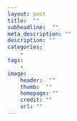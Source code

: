 ```yaml
---
layout: post
title:  ""
subheadline:  ""
meta_description: ""
description: ""
categories:
    - 
tags:
    - 
image:
    header:  ""
    thumb:  ""
    homepage: ""
    credit: ""
    url: ""
---
```





 [1]: #
 [2]: #
 [3]: #
 [4]: #
 [5]: #
 [6]: #
 [7]: #
 [8]: #
 [9]: #
 [10]: #